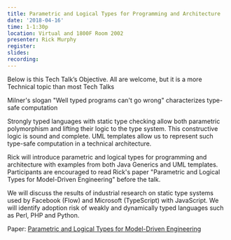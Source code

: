 ```yaml
---
title: Parametric and Logical Types for Programming and Architecture
date: '2018-04-16'
time: 1-1:30p
location: Virtual and 1800F Room 2002
presenter: Rick Murphy
register:
slides:
recording:
---
```


Below is this Tech Talk’s Objective.  All are welcome, but it is a more Technical topic than most Tech Talks

Milner's slogan "Well typed programs can't go wrong" characterizes type-safe computation

Strongly typed languages with static type checking allow both parametric polymorphism and lifting their logic to the type system. This constructive logic is sound and complete. UML templates allow us to represent such type-safe computation in a technical architecture.

Rick will introduce parametric and logical types for programming and architecture with examples from both Java Generics and UML templates. Participants are encouraged to read Rick's paper "Parametric and Logical Types for Model-Driven Engineering" before the talk.

We will discuss the results of industrial research on static type systems used by Facebook (Flow) and Microsoft (TypeScript) with JavaScript. We will identify adoption risk of weakly and dynamically typed languages such as Perl, PHP and Python.

Paper: [Parametric and Logical Types for Model-Driven Engineering](/assets/files/techtalks/params.pdf)
